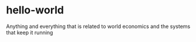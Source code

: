 # hello-world
Anything and everything that is related to world economics and the systems that keep it running 
